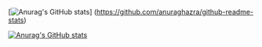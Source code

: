 [![Anurag's GitHub stats](https://github-readme-stats.vercel.app/api?username=kengoaihara)]
(https://github.com/anuraghazra/github-readme-stats)

[![Anurag's GitHub stats](https://github-readme-stats.vercel.app/api?username=kengoaihara&theme=onedark)](https://github.com/anuraghazra/github-readme-stats)
